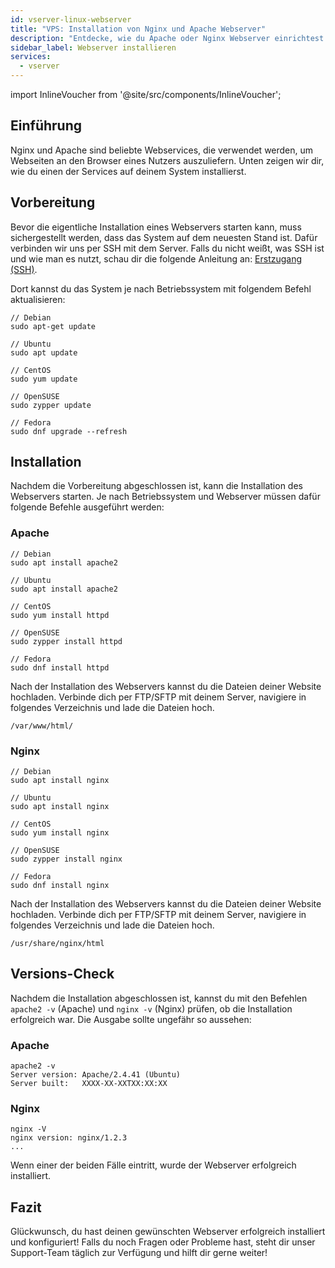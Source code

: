 ```yaml
---
id: vserver-linux-webserver
title: "VPS: Installation von Nginx und Apache Webserver"
description: "Entdecke, wie du Apache oder Nginx Webserver einrichtest und konfigurierst, um deine Website effizient zu hosten → Jetzt mehr erfahren"
sidebar_label: Webserver installieren
services:
  - vserver
---
```


import InlineVoucher from '@site/src/components/InlineVoucher';

## Einführung

Nginx und Apache sind beliebte Webservices, die verwendet werden, um Webseiten an den Browser eines Nutzers auszuliefern. Unten zeigen wir dir, wie du einen der Services auf deinem System installierst.  
<InlineVoucher />


## Vorbereitung

Bevor die eigentliche Installation eines Webservers starten kann, muss sichergestellt werden, dass das System auf dem neuesten Stand ist. Dafür verbinden wir uns per SSH mit dem Server. Falls du nicht weißt, was SSH ist und wie man es nutzt, schau dir die folgende Anleitung an: [Erstzugang (SSH)](vserver-linux-ssh.md).

Dort kannst du das System je nach Betriebssystem mit folgendem Befehl aktualisieren:

```
// Debian
sudo apt-get update

// Ubuntu
sudo apt update

// CentOS
sudo yum update

// OpenSUSE
sudo zypper update

// Fedora
sudo dnf upgrade --refresh
```



## Installation

Nachdem die Vorbereitung abgeschlossen ist, kann die Installation des Webservers starten. Je nach Betriebssystem und Webserver müssen dafür folgende Befehle ausgeführt werden:



### Apache

```
// Debian
sudo apt install apache2

// Ubuntu
sudo apt install apache2

// CentOS
sudo yum install httpd

// OpenSUSE
sudo zypper install httpd

// Fedora
sudo dnf install httpd
```

Nach der Installation des Webservers kannst du die Dateien deiner Website hochladen. Verbinde dich per FTP/SFTP mit deinem Server, navigiere in folgendes Verzeichnis und lade die Dateien hoch.

```
/var/www/html/
```



### Nginx

```
// Debian
sudo apt install nginx

// Ubuntu
sudo apt install nginx

// CentOS
sudo yum install nginx

// OpenSUSE
sudo zypper install nginx

// Fedora
sudo dnf install nginx
```

Nach der Installation des Webservers kannst du die Dateien deiner Website hochladen. Verbinde dich per FTP/SFTP mit deinem Server, navigiere in folgendes Verzeichnis und lade die Dateien hoch.

```
/usr/share/nginx/html
```



## Versions-Check

Nachdem die Installation abgeschlossen ist, kannst du mit den Befehlen `apache2 -v` (Apache) und `nginx -v` (Nginx) prüfen, ob die Installation erfolgreich war. Die Ausgabe sollte ungefähr so aussehen:



### Apache

```
apache2 -v
Server version: Apache/2.4.41 (Ubuntu)
Server built:   XXXX-XX-XXTXX:XX:XX
```



### Nginx

```
nginx -V
nginx version: nginx/1.2.3
...
```

Wenn einer der beiden Fälle eintritt, wurde der Webserver erfolgreich installiert. 

## Fazit

Glückwunsch, du hast deinen gewünschten Webserver erfolgreich installiert und konfiguriert! Falls du noch Fragen oder Probleme hast, steht dir unser Support-Team täglich zur Verfügung und hilft dir gerne weiter! 

<InlineVoucher />